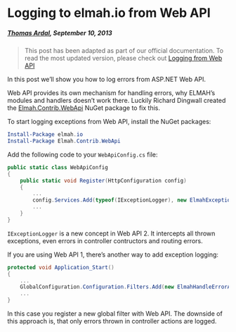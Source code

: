 # Logging to elmah.io from Web API##### [Thomas Ardal](http://elmah.io/about/), September 10, 2013> This post has been adapted as part of our official documentation. To read the most updated version, please check out [Logging from Web API](https://docs.elmah.io/logging-to-elmah-io-from-web-api/)In this post we’ll show you how to log errors from ASP.NET Web API.Web API provides its own mechanism for handling errors, why ELMAH’s modules and handlers doesn’t work there. Luckily Richard Dingwall created the [Elmah.Contrib.WebApi](https://www.nuget.org/packages/Elmah.Contrib.WebApi/) NuGet package to fix this.To start logging exceptions from Web API, install the NuGet packages:```powershellInstall-Package elmah.ioInstall-Package Elmah.Contrib.WebApi```Add the following code to your ```WebApiConfig.cs``` file:```csharppublic static class WebApiConfig{    public static void Register(HttpConfiguration config)    {        ...        config.Services.Add(typeof(IExceptionLogger), new ElmahExceptionLogger());        ...    }}``````IExceptionLogger``` is a new concept in Web API 2. It intercepts all thrown exceptions, even errors in controller contructors and routing errors.If you are using Web API 1, there’s another way to add exception logging:```csharpprotected void Application_Start(){    ...    GlobalConfiguration.Configuration.Filters.Add(new ElmahHandleErrorApiAttribute());    ...}```In this case you register a new global filter with Web API. The downside of this approach is, that only errors thrown in controller actions are logged.